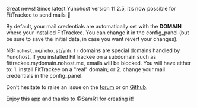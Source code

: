 Great news!
Since latest Yunohost version 11.2.5, it’s now possible for FitTrackee to send mails 🥳

By default, your mail credentials are automatically set with the __DOMAIN__ where your installed FitTrackee.
You can change it in the config_panel (but be sure to save the initial data, in case you want revert your changes).

NB: `nohost.me`/`noho.st`/`ynh.fr` domains are special domains handled by Yunohost. If you installed FitTrackee on a subdomain such as fittrackee.mydomain.nohost.me, emails will be blocked. You will have either to:
    1. install FitTrackee on a "real" domain; or
    2. change your mail credentials in the config_panel.

Don’t hesitate to raise an issue on the [forum](https://forum.yunohost.org/t/fittrackee-self-hosted-outdoor-activity-tracker/24141) or on [Github](https://github.com/YunoHost-Apps/fittrackee_ynh).

Enjoy this app and thanks to @SamR1 for creating it!
